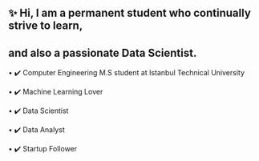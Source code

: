 ## ✨ Hi, I am a permanent student who continually strive to learn,
## and also a passionate Data Scientist.

• ✔️ Computer Engineering M.S student at Istanbul Technical University

• ✔️ Machine Learning Lover

• ✔️ Data Scientist

• ✔️ Data Analyst

• ✔️ Startup Follower
